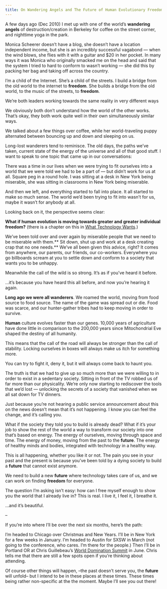 ```yaml
---
title: On Wandering Angels and The Future of Human Evolutionary Freedom - Far Beyond The Stars
---
```


A few days ago (Dec 2010) I met up with one of the world’s **wandering**
**angels** of destruction/creation in Berkeley for coffee on the street
corner, and nighttime yoga in the park.

Monica Scheerer doesn’t have a blog, she doesn’t have a location independent
income, but she is an incredibly successful vagabond — when the wind blows,
she flies with it with a guitar and $20 in her pocket. In many ways it was
Monica who originally smacked me on the head and said that the system I tried
to hard to conform to wasn’t working — she did this by packing her bag and
taking off across the country.

I’m a child of the Internet. She’s a child of the streets. I build a bridge
from the old world to the internet to **freedom**. She builds a bridge from
the old world, to the music of the streets, to **freedom**.

We’re both leaders working towards the same reality in very different ways

We obviously both don’t understand how the world of the other works. That’s
okay, they both work quite well in their own simultaneously similar ways.

We talked about a few things over coffee, while her world-traveling puppy
alternated between bouncing up and down and sleeping on us.

Long-lost wanderers tend to reminisce. The old days, the paths we’ve taken,
current state of the energy of the universe and all of that good stuff. I want
to speak to one topic that came up in our conversations:

There was a time in our lives when we were trying to fit ourselves into a
world that we were told we had to be a part of — but didn’t work for us at
all. Square peg in a round hole. I was sitting at a desk in New York being
miserable, she was sitting in classrooms in New York being miserable.

And then we left, and everything started to fall into place. It all started to
make so much sense. The world we’d been trying to fit into wasn’t for us,
maybe it wasn’t for anybody at all.

Looking back on it, the perspective seems clear:

**What if **human** evolution is moving towards greater and greater individual **freedom**?** (there is a chapter on this in [What Technology Wants](http://amazon.com/o/ASIN/0670022152?tag=betteraddons-20).)

We’ve been told over and over again by miserable people that we need to be
miserable with them.** Sit down, shut up and work at a desk creating crap that
no one needs.** We’ve all been given this advice, right? It comes from
anywhere, our parents, our friends, our co-workers. Everywhere you go
billboards scream at you to settle down and conform to a society that wants
you to be unhappy.

Meanwhile the call of the wild is so strong. It’s as if you’ve heard it
before.

…it’s because you have heard this all before, and now you’re hearing it again.

**Long ago we were all wanderers**. We roamed the world, moving from food source to food source. The name of the game was spread out or die. Food was scarce, and our hunter-gather tribes had to keep moving in order to survive.

**Human** culture evolves faster than our genes. 10,000 years of agriculture have done little in comparison to the 200,000 years since Mitochondrial Eve shaped the destiny of all humanity.

This means that the call of the road will always be stronger than the call of
stability. Locking ourselves in boxes will always make us itch for something
more.

You can try to fight it, deny it, but it will always come back to haunt you.

The truth is that we had to give up so much more than we were willing to in
order to exist in a sedentary society. Sitting in front of the TV robbed us of
far more than our physicality. We’re only now starting to rediscover the tools
that we’d lost — unlocking the secrets of a society that vanished when we all
sat down for TV dinners.

Just because you’re not hearing a public service announcement about this on
the news doesn’t mean that it’s not happening. I know you can feel the change,
and it’s calling you.

What if the society they told you to build is already dead? What if it’s your
job to show the rest of the world a way to transform our society into one
that’s based on energy. The energy of ourselves, moving through space and
time. The energy of money, moving from the past to the **future**. The energy
of healthy minds and bodies, integrated with technology in a healthy way.

This is all happening, whether you like it or not. The pain you see in your
past and the present is because you’ve been told by a dying society to build a
**future** that cannot exist anymore.

We need to build a new **future** where technology takes care of us, and we
can work on finding **freedom** for everyone.

The question I’m asking isn’t easy: how can I free myself enough to show you
the world that I already live in? This is real. I live it, I feel it, I
breathe it.

…and it’s beautiful.

–

If you’re into where I’ll be over the next six months, here’s the path:

I’m headed to Chicago over Christmas and New Years. I’ll be in New York for a
few weeks in January. I’m headed to Austin for SXSW in March (not going to the
conference, who cares. I’m there for the people.) Then I’ll be in Portland OR
at Chris Guillebeau’s [World Domination
Summit](http://worlddominationsummit.com/) in June. Chris tells me that there
are still a few spots open if you’re thinking about attending.

Of course other things will happen, –the past doesn’t serve you, the
**future** will unfold– but I intend to be in these places at these times.
These times being rather non-specific at the the moment. Maybe I’ll see you
out there!
